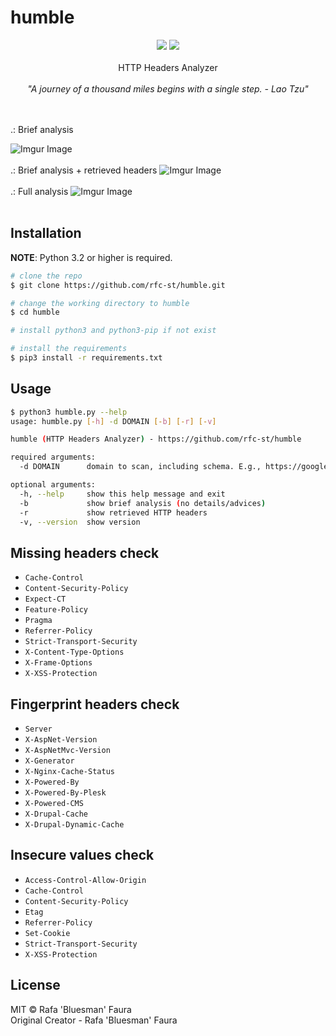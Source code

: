 # humble

<p align=center>
<a target="_blank" href="https://www.python.org/downloads/" title="Python version"><img src="https://img.shields.io/badge/python-%3E=_3.2-green.svg"></a>
<a target="_blank" href="LICENSE" title="License: MIT"><img src="https://img.shields.io/badge/License-MIT-blue.svg"></a>
<br />
<br />
HTTP Headers Analyzer<br />
<br />
<i>"A journey of a thousand miles begins with a single step. - Lao Tzu"</i>
</p>
<br />
<br />
.: Brief analysis<br />

![Imgur Image](https://imgur.com/grACNDz.jpg)
<br />
<br />
.: Brief analysis + retrieved headers
![Imgur Image](https://imgur.com/ZjmFocw.jpg)
<br />
<br />
.: Full analysis
![Imgur Image](https://imgur.com/cjbPhvV.jpg)
<br />
<br />
## Installation

**NOTE**: Python 3.2 or higher is required.

```bash
# clone the repo
$ git clone https://github.com/rfc-st/humble.git

# change the working directory to humble
$ cd humble

# install python3 and python3-pip if not exist

# install the requirements
$ pip3 install -r requirements.txt
```

## Usage

```bash
$ python3 humble.py --help
usage: humble.py [-h] -d DOMAIN [-b] [-r] [-v]

humble (HTTP Headers Analyzer) - https://github.com/rfc-st/humble

required arguments:
  -d DOMAIN      domain to scan, including schema. E.g., https://google.com

optional arguments:
  -h, --help     show this help message and exit
  -b             show brief analysis (no details/advices)
  -r             show retrieved HTTP headers
  -v, --version  show version
```

## Missing headers check
* `Cache-Control`
* `Content-Security-Policy`
* `Expect-CT`
* `Feature-Policy`
* `Pragma`
* `Referrer-Policy`
* `Strict-Transport-Security`
* `X-Content-Type-Options`
* `X-Frame-Options`
* `X-XSS-Protection`

## Fingerprint headers check
* `Server`
* `X-AspNet-Version`
* `X-AspNetMvc-Version`
* `X-Generator`
* `X-Nginx-Cache-Status`
* `X-Powered-By`
* `X-Powered-By-Plesk`
* `X-Powered-CMS`
* `X-Drupal-Cache`
* `X-Drupal-Dynamic-Cache`

## Insecure values check
* `Access-Control-Allow-Origin`
* `Cache-Control`
* `Content-Security-Policy`
* `Etag`
* `Referrer-Policy`
* `Set-Cookie`
* `Strict-Transport-Security`
* `X-XSS-Protection`


## License

MIT © Rafa 'Bluesman' Faura<br/>
Original Creator - Rafa 'Bluesman' Faura
